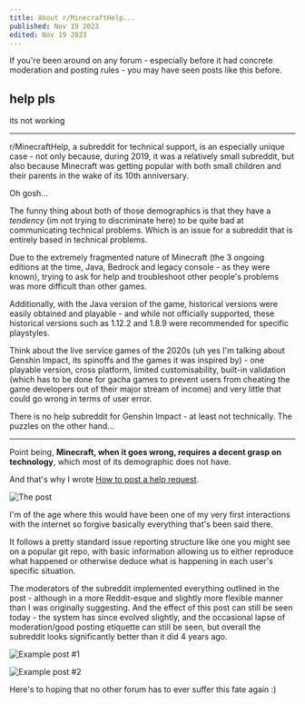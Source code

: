 ```yaml
---
title: About r/MinecraftHelp...
published: Nov 19 2023
edited: Nov 19 2023
---
```

If you're been around on any forum - especially before it had concrete moderation and posting rules - you may have seen posts like this before.

## help pls
its not working

---

r/MinecraftHelp, a subreddit for technical support, is an especially unique case - not only because, during 2019, it was a relatively small subreddit, but also because Minecraft was getting popular with both small children and their parents in the wake of its 10th anniversary.

Oh gosh...

The funny thing about both of those demographics is that they have a *tendency* (im not trying to discriminate here) to be quite bad at communicating technical problems. Which is an issue for a subreddit that is entirely based in technical problems.

Due to the extremely fragmented nature of Minecraft (the 3 ongoing editions at the time, Java, Bedrock and legacy console - as they were known), trying to ask for help and troubleshoot other people's problems was more difficult than other games.

Additionally, with the Java version of the game, historical versions were easily obtained and playable - and while not officially supported, these historical versions such as 1.12.2 and 1.8.9 were recommended for specific playstyles.

Think about the live service games of the 2020s (uh yes I'm talking about Genshin Impact, its spinoffs and the games it was inspired by) - one playable version, cross platform, limited customisability, built-in validation (which has to be done for gacha games to prevent users from cheating the game developers out of their major stream of income) and very little that could go wrong in terms of user error.

There is no help subreddit for Genshin Impact - at least not technically. The puzzles on the other hand...

---

Point being, **Minecraft, when it goes wrong,  requires a decent grasp on technology**, which most of its demographic does not have.

And that's why I wrote [How to post a help request](https://www.reddit.com/r/MinecraftHelp/comments/clpkmf/how_to_post_a_help_request/).

![The post](https://media.discordapp.net/attachments/909210110826545233/1175688941068881970/image.png?ex=656c24a6&is=6559afa6&hm=5b0651be45f18a565300a41f11038ddedf8f4ada16d0c069ba8b0201a12ebbe3&=&width=2182&height=1158)

I'm of the age where this would have been one of my very first interactions with the internet so forgive basically everything that's been said there.

It follows a pretty standard issue reporting structure like one you might see on a popular git repo, with basic information allowing us to either reproduce what happened or otherwise deduce what is happening in each user's specific situation.

The moderators of the subreddit implemented everything outlined in the post - although in a more Reddit-esque and slightly more flexible manner than I was originally suggesting. And the effect of this post can still be seen today - the system has since evolved slightly, and the occasional lapse of moderation/good posting etiquette can still be seen, but overall the subreddit looks significantly better than it did 4 years ago.

![Example post #1](https://cdn.discordapp.com/attachments/909210110826545233/1175705774803132436/image.png?ex=656c3454&is=6559bf54&hm=1dd745be037bcecfbac119efa07906231c4081f21629450681083d18a7bcb3f3&)

![Example post #2](https://media.discordapp.net/attachments/909210110826545233/1175705895343226910/image.png?ex=656c3471&is=6559bf71&hm=898615f3b2f884d65285d717c1f7e54cefefc1e3e9e29dae2692e3ddc0016677&=&width=2268&height=792)

Here's to hoping that no other forum has to ever suffer this fate again :)